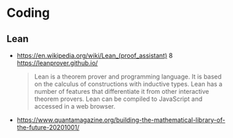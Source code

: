 # Coding


## Lean

* https://en.wikipedia.org/wiki/Lean_(proof_assistant)
	8 https://leanprover.github.io/
	> Lean is a theorem prover and programming language. It is based on the calculus of constructions with inductive types. Lean has a number of features that differentiate it from other interactive theorem provers. Lean can be compiled to JavaScript and accessed in a web browser.
* https://www.quantamagazine.org/building-the-mathematical-library-of-the-future-20201001/
